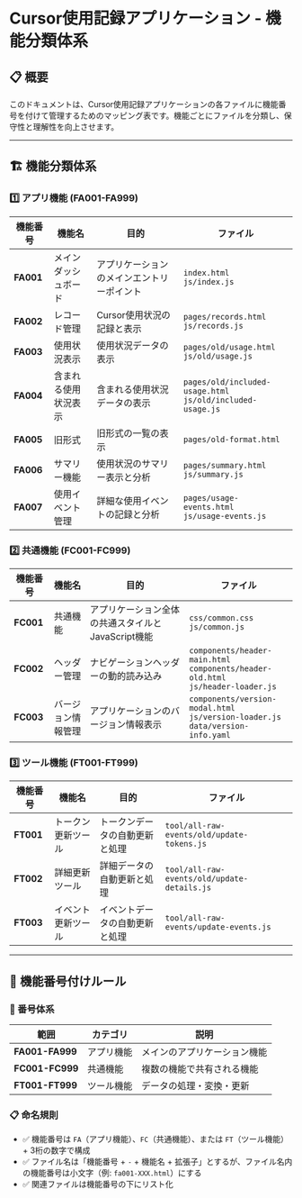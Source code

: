 <!-- markdownlint-disable MD033 -->
# Cursor使用記録アプリケーション - 機能分類体系

## 📋 概要

このドキュメントは、Cursor使用記録アプリケーションの各ファイルに機能番号を付けて管理するためのマッピング表です。機能ごとにファイルを分類し、保守性と理解性を向上させます。

---

## 🏗️ 機能分類体系

### 1️⃣ アプリ機能 (FA001-FA999)

| 機能番号 | 機能名 | 目的 | ファイル |
|---------|--------|------|----------|
| **FA001** | メインダッシュボード | アプリケーションのメインエントリーポイント | `index.html`<br>`js/index.js` |
| **FA002** | レコード管理 | Cursor使用状況の記録と表示 | `pages/records.html`<br>`js/records.js` |
| **FA003** | 使用状況表示 | 使用状況データの表示 | `pages/old/usage.html`<br>`js/old/usage.js` |
| **FA004** | 含まれる使用状況表示 | 含まれる使用状況データの表示 | `pages/old/included-usage.html`<br>`js/old/included-usage.js` |
| **FA005** | 旧形式 | 旧形式の一覧の表示 | `pages/old-format.html` |
| **FA006** | サマリー機能 | 使用状況のサマリー表示と分析 | `pages/summary.html`<br>`js/summary.js` |
| **FA007** | 使用イベント管理 | 詳細な使用イベントの記録と分析 | `pages/usage-events.html`<br>`js/usage-events.js` |

### 2️⃣ 共通機能 (FC001-FC999)

| 機能番号 | 機能名 | 目的 | ファイル |
|---------|--------|------|----------|
| **FC001** | 共通機能 | アプリケーション全体の共通スタイルとJavaScript機能 | `css/common.css`<br>`js/common.js` |
| **FC002** | ヘッダー管理 | ナビゲーションヘッダーの動的読み込み | `components/header-main.html`<br>`components/header-old.html`<br>`js/header-loader.js` |
| **FC003** | バージョン情報管理 | アプリケーションのバージョン情報表示 | `components/version-modal.html`<br>`js/version-loader.js`<br>`data/version-info.yaml` |

### 3️⃣ ツール機能 (FT001-FT999)

| 機能番号 | 機能名 | 目的 | ファイル |
|---------|--------|------|----------|
| **FT001** | トークン更新ツール | トークンデータの自動更新と処理 | `tool/all-raw-events/old/update-tokens.js` |
| **FT002** | 詳細更新ツール | 詳細データの自動更新と処理 | `tool/all-raw-events/old/update-details.js` |
| **FT003** | イベント更新ツール | イベントデータの自動更新と処理 | `tool/all-raw-events/update-events.js` |

---

## 📝 機能番号付けルール

### 🔢 番号体系

| 範囲 | カテゴリ | 説明 |
|------|----------|------|
| **FA001-FA999** | アプリ機能 | メインのアプリケーション機能 |
| **FC001-FC999** | 共通機能 | 複数の機能で共有される機能 |
| **FT001-FT999** | ツール機能 | データの処理・変換・更新 |

### 📋 命名規則

- ✅ 機能番号は `FA`（アプリ機能）、`FC`（共通機能）、または `FT`（ツール機能） + 3桁の数字で構成
- ✅ ファイル名は「機能番号 + `-` + 機能名 + 拡張子」とするが、ファイル名内の機能番号は小文字（例: `fa001-XXX.html`）にする
- ✅ 関連ファイルは機能番号の下にリスト化
